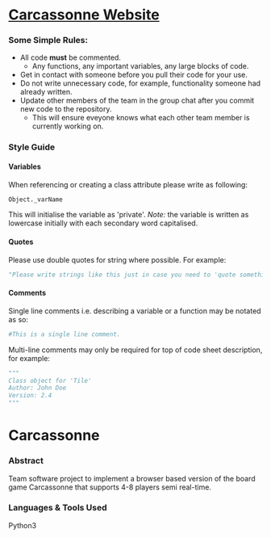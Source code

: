 # [Carcassonne Website](http://cs1dev.ucc.ie/~ecf1/Carcassonne.html)

### Some Simple Rules:

* All code **must** be commented.
  - Any functions, any important variables, any large blocks of code. 
* Get in contact with someone before you pull their code for your use.
* Do not write unnecessary code, for example, functionality someone had already written. 
* Update other members of the team in the group chat after you commit new code to the repository.
  - This will ensure eveyone knows what each other team member is currently working on.

### Style Guide

#### Variables

When referencing or creating a class attribute please write as following:

```python
Object._varName
```
This will initialise the variable as 'private'. 
_Note:_ the variable is written as lowercase initially with each secondary word capitalised. 

#### Quotes

Please use double quotes for string where possible. For example:

```python
"Please write strings like this just in case you need to 'quote something inside a string'."
```
#### Comments

Single line comments i.e. describing a variable or a function may be notated as so:

```python
#This is a single line comment.
```
Multi-line comments may only be required for top of code sheet description, for example:

```python
"""
Class object for 'Tile'
Author: John Doe
Version: 2.4
"""
```

# Carcassonne

### Abstract

Team software project to implement a browser based version of the board game Carcassonne that supports 4-8 players semi real-time. 

### Languages & Tools Used

Python3
